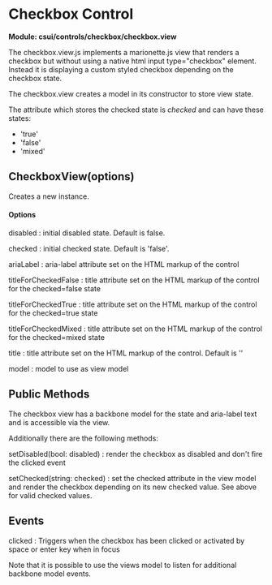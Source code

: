 # Checkbox Control

**Module: csui/controls/checkbox/checkbox.view**

The checkbox.view.js implements a marionette.js view that renders a checkbox but without using a 
native html input type="checkbox" element. Instead it is displaying a custom styled checkbox 
depending on the checkbox state.

The checkbox.view creates a model in its constructor to store view state.

The attribute which stores the checked state is *checked* and can have these states:
* 'true'
* 'false'
* 'mixed'

## CheckboxView(options)

Creates a new instance.

#### Options

disabled
: initial disabled state. Default is false.

checked
: initial checked state. Default is 'false'.

ariaLabel
: aria-label attribute set on the HTML markup of the control


titleForCheckedFalse
: title attribute set on the HTML markup of the control for the checked=false state

titleForCheckedTrue
: title attribute set on the HTML markup of the control for the checked=true state

titleForCheckedMixed
: title attribute set on the HTML markup of the control for the checked=mixed state

title
: title attribute set on the HTML markup of the control. Default is ''

model
: model to use as view model


## Public Methods

The checkbox view has a backbone model for the state and aria-label text and is accessible via 
the view.

Additionally there are the following methods:

setDisabled(bool: disabled)
: render the checkbox as disabled and don't fire the clicked event

setChecked(string: checked)
: set the checked attribute in the view model and render the checkbox depending on its new 
checked value. See above for valid checked values.

## Events

clicked
: Triggers when the checkbox has been clicked or activated by space or enter key when in focus

Note that it is possible to use the views model to listen for additional backbone model events.
